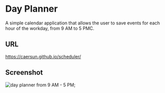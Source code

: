 # Day Planner
A simple calendar application that allows the user to save events for each hour of the workday, from 9 AM to 5 PMC. 

## URL
https://caersun.github.io/scheduler/

## Screenshot
![day planner from 9 AM - 5 PM](/scheduler-screenshot.jpg);
